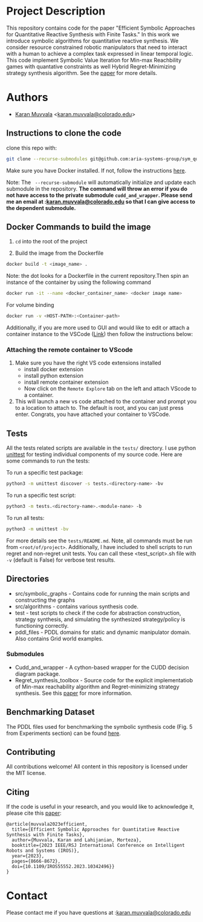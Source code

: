 # Project Description

This repository contains code for the paper "Efficient Symbolic Approaches for Quantitative Reactive Synthesis with Finite Tasks." In this work we introduce symbolic algorithms for quantitative reactive synthesis. We consider resource constrained robotic manipulators that need to interact with a human to achieve a complex task expressed in linear temporal logic. This code implement Symbolic Value Iteration for Min-max Reachbility games with quantative constraints as well Hybrid Regret-Minimizing strategy synthesis algorithm. See the [paper](https://arxiv.org/abs/2303.03686) for more details. 

# Authors

* [Karan Muvvala](https://muvvalakaran.github.io/) <[karan.muvvala@colorado.edu](mailto:karan.muvvala@colorado.edu)>

## Instructions to clone the code

clone this repo with:
 ```bash
git clone --recurse-submodules git@github.com:aria-systems-group/sym_quant_reactive_synth.git .
```

Make sure you have Docker installed. If not, follow the instructions [here](https://docs.docker.com/engine/install/ubuntu/).


Note: The ` --recurse-submodule` will automatically initialize and update each submodule in the repository. **The command will throw an error if you do not have access to the private submodule `cudd_and_wrapper`. Please send me an email at :karan.muvvala@colorado.edu so that I can give access to the dependent submodule.**


## Docker Commands to build the image

1. `cd` into the root of the project

2. Build the image from the Dockerfile

```bash
docker build -t <image_name> .
```

Note: the dot looks for a Dockerfile in the current repository.Then spin an instance of the container by using the following command

```bash
docker run -it --name <docker_container_name> <docker image name>

```

For volume binding

```bash
docker run -v <HOST-PATH>:<Container-path>
```

Additionally, if you are more used to GUI and would like to edit or attach a container instance to the VSCode ([Link](https://code.visualstudio.com/docs/devcontainers/containers)) then follow the instructions below:

### Attaching the remote container to VScode


1. Make sure you have the right VS code extensions installed
	* install docker extension
	* install python extension
	* install remote container extension
	* Now click on the `Remote Explore` tab on the left and attach VScode to a container.
2. This will launch a new vs code attached to the container and prompt you to a location to attach to. The default is root, and you can just press enter. Congrats, you have attached your container to VSCode.

## Tests

All the tests related scripts are available in the `tests/` directory. I use python [unittest](https://docs.python.org/3.8/library/unittest.html) for testing individual components of my source code. Here are some commands to run the tests:

To run a specific test package:

```bash
python3 -m unittest discover -s tests.<directory-name> -bv
```

To run a specific test script:

```bash
python3 -m tests.<directory-name>.<module-nane> -b
```

To run all tests:

```bash
python3 -m unittest -bv
```

For more details see the `tests/README.md`. Note, all commands must be run from `<root/of/project>`. Additionally, I have included to shell scripts to run regret and non-regret unit tests. You can call these <test_script>.sh file with `-v` (default is False) for verbose test results.

## Directories


* src/symbolic_graphs - Contains code for running the main scripts and constructing the graphs
* src/algorithms - contains various synthesis code. 
* test - test scripts to check if the code for abstraction construction, strategy synthesis, and simulating the synthesized strategy/policy is functioning correctly.
* pddl_files - PDDL domains for static and dynamic manipulator domain. Also contains Grid world examples.


### Submodules

* Cudd_and_wrapper - A cython-based wrapper for the CUDD decision diagram package.
* Regret_synthesis_toolbox - Source code for the explicit implementatiob of Min-max reachability algorithm and Regret-minimizing strategy synthesis. See this [paper](https://arxiv.org/pdf/2203.06861.pdf) for more information.


## Benchmarking Dataset

The PDDL files used for benchmarking the symbolic synthesis code (Fig. 5 from Experiments section) can be found [here](https://github.com/MuvvalaKaran/conference-datasets).

## Contributing
All contributions welcome! All content in this repository is licensed under the MIT license.

## Citing

If the code is useful in your research, and you would like to acknowledge it, please cite this [paper](https://arxiv.org/abs/2303.03686):

```
@article{muvvala2023efficient,
  title={Efficient Symbolic Approaches for Quantitative Reactive Synthesis with Finite Tasks},
  author={Muvvala, Karan and Lahijanian, Morteza},
  booktitle={2023 IEEE/RSJ International Conference on Intelligent Robots and Systems (IROS)}, 
  year={2023},
  pages={8666-8672},
  doi={10.1109/IROS55552.2023.10342496}}
}
```

# Contact

Please contact me if you have questions at :karan.muvvala@colorado.edu